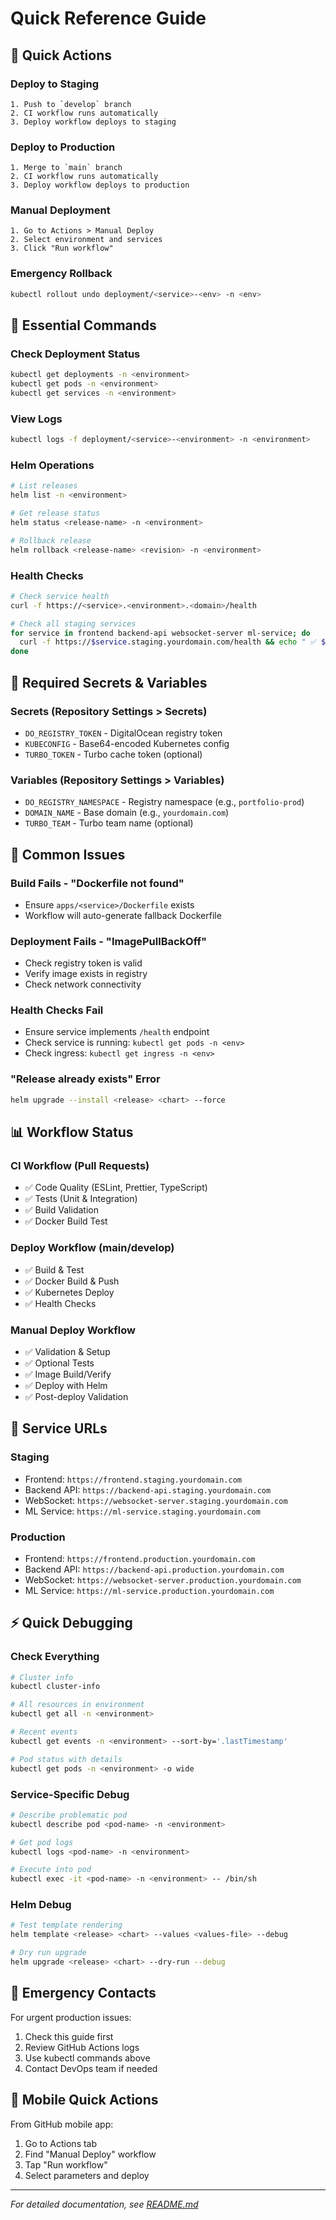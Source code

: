 # Quick Reference Guide

## 🚀 Quick Actions

### Deploy to Staging
```
1. Push to `develop` branch
2. CI workflow runs automatically
3. Deploy workflow deploys to staging
```

### Deploy to Production
```
1. Merge to `main` branch
2. CI workflow runs automatically  
3. Deploy workflow deploys to production
```

### Manual Deployment
```
1. Go to Actions > Manual Deploy
2. Select environment and services
3. Click "Run workflow"
```

### Emergency Rollback
```bash
kubectl rollout undo deployment/<service>-<env> -n <env>
```

## 🔧 Essential Commands

### Check Deployment Status
```bash
kubectl get deployments -n <environment>
kubectl get pods -n <environment>
kubectl get services -n <environment>
```

### View Logs
```bash
kubectl logs -f deployment/<service>-<environment> -n <environment>
```

### Helm Operations
```bash
# List releases
helm list -n <environment>

# Get release status
helm status <release-name> -n <environment>

# Rollback release
helm rollback <release-name> <revision> -n <environment>
```

### Health Checks
```bash
# Check service health
curl -f https://<service>.<environment>.<domain>/health

# Check all staging services
for service in frontend backend-api websocket-server ml-service; do
  curl -f https://$service.staging.yourdomain.com/health && echo " ✅ $service" || echo " ❌ $service"
done
```

## 🔑 Required Secrets & Variables

### Secrets (Repository Settings > Secrets)
- `DO_REGISTRY_TOKEN` - DigitalOcean registry token
- `KUBECONFIG` - Base64-encoded Kubernetes config  
- `TURBO_TOKEN` - Turbo cache token (optional)

### Variables (Repository Settings > Variables)
- `DO_REGISTRY_NAMESPACE` - Registry namespace (e.g., `portfolio-prod`)
- `DOMAIN_NAME` - Base domain (e.g., `yourdomain.com`)
- `TURBO_TEAM` - Turbo team name (optional)

## 🐛 Common Issues

### Build Fails - "Dockerfile not found"
- Ensure `apps/<service>/Dockerfile` exists
- Workflow will auto-generate fallback Dockerfile

### Deployment Fails - "ImagePullBackOff"
- Check registry token is valid
- Verify image exists in registry
- Check network connectivity

### Health Checks Fail
- Ensure service implements `/health` endpoint  
- Check service is running: `kubectl get pods -n <env>`
- Check ingress: `kubectl get ingress -n <env>`

### "Release already exists" Error
```bash
helm upgrade --install <release> <chart> --force
```

## 📊 Workflow Status

### CI Workflow (Pull Requests)
- ✅ Code Quality (ESLint, Prettier, TypeScript)
- ✅ Tests (Unit & Integration)  
- ✅ Build Validation
- ✅ Docker Build Test

### Deploy Workflow (main/develop)
- ✅ Build & Test
- ✅ Docker Build & Push
- ✅ Kubernetes Deploy
- ✅ Health Checks

### Manual Deploy Workflow
- ✅ Validation & Setup
- ✅ Optional Tests
- ✅ Image Build/Verify
- ✅ Deploy with Helm
- ✅ Post-deploy Validation

## 🎯 Service URLs

### Staging
- Frontend: `https://frontend.staging.yourdomain.com`
- Backend API: `https://backend-api.staging.yourdomain.com`
- WebSocket: `https://websocket-server.staging.yourdomain.com`
- ML Service: `https://ml-service.staging.yourdomain.com`

### Production  
- Frontend: `https://frontend.production.yourdomain.com`
- Backend API: `https://backend-api.production.yourdomain.com`
- WebSocket: `https://websocket-server.production.yourdomain.com`
- ML Service: `https://ml-service.production.yourdomain.com`

## ⚡ Quick Debugging

### Check Everything
```bash
# Cluster info
kubectl cluster-info

# All resources in environment
kubectl get all -n <environment>

# Recent events
kubectl get events -n <environment> --sort-by='.lastTimestamp'

# Pod status with details
kubectl get pods -n <environment> -o wide
```

### Service-Specific Debug
```bash
# Describe problematic pod
kubectl describe pod <pod-name> -n <environment>

# Get pod logs
kubectl logs <pod-name> -n <environment>

# Execute into pod
kubectl exec -it <pod-name> -n <environment> -- /bin/sh
```

### Helm Debug
```bash
# Test template rendering
helm template <release> <chart> --values <values-file> --debug

# Dry run upgrade
helm upgrade <release> <chart> --dry-run --debug
```

## 🚨 Emergency Contacts

For urgent production issues:
1. Check this guide first
2. Review GitHub Actions logs
3. Use kubectl commands above
4. Contact DevOps team if needed

## 📱 Mobile Quick Actions

From GitHub mobile app:
1. Go to Actions tab
2. Find "Manual Deploy" workflow
3. Tap "Run workflow"
4. Select parameters and deploy

---
*For detailed documentation, see [README.md](./README.md)*